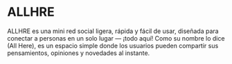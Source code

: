 # ALLHRE
ALLHRE es una mini red social ligera, rápida y fácil de usar, diseñada para conectar a personas en un solo lugar — ¡todo aquí! Como su nombre lo dice (All Here), es un espacio simple donde los usuarios pueden compartir sus pensamientos, opiniones y novedades al instante.
